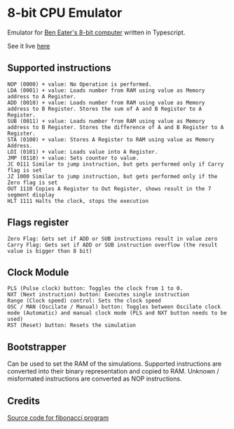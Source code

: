 # 8-bit CPU Emulator
Emulator for [Ben Eater's 8-bit computer](https://www.youtube.com/playlist?list=PLowKtXNTBypGqImE405J2565dvjafglHU)
written in Typescript.

See it live [here](https://addamichal.github.io/8-bit-cpu-emulator/)

## Supported instructions
```
NOP (0000) + value: No Operation is performed.
LDA (0001) + value: Loads number from RAM using value as Memory address to A Register.
ADD (0010) + value: Loads number from RAM using value as Memory address to B Register. Stores the sum of A and B Register to A Register.
SUB (0011) + value: Loads number from RAM using value as Memory address to B Register. Stores the difference of A and B Register to A Register.
STA (0100) + value: Stores A Register to RAM using value as Memory Address.
LDI (0101) + value: Loads value into A Register.
JMP (0110) + value: Sets counter to value.
JC 0111 Similar to jump instruction, but gets performed only if Carry flag is set
JZ 1000 Similar to jump instruction, but gets performed only if the Zero flag is set
OUT 1110 Copies A Register to Out Register, shows result in the 7 segment display
HLT 1111 Halts the clock, stops the execution
```

## Flags register
```
Zero Flag: Gets set if ADD or SUB instructions result in value zero
Carry Flag: Gets set if ADD or SUB instruction overflow (the result value is bigger than 8 bit)
```

## Clock Module
```
PLS (Pulse clock) button: Toggles the clock from 1 to 0.
NXT (Next instruction) button: Executes single instruction
Range (Clock speed) control: Sets the clock speed
OSC / MAN (Oscilate / Manual) button: Toggles between Oscilate clock mode (Automatic) and manual clock mode (PLS and NXT button needs to be used)
RST (Reset) button: Resets the simulation
```

## Bootstrapper
Can be used to set the RAM of the simulations. Supported instructions are converted into their binary representation and copied to RAM. Unknown / misformated instructions are converted as NOP instructions.

## Credits
[Source code for fibonacci program](https://theshamblog.com/programs-and-more-commands-for-the-ben-eater-8-bit-breadboard-computer/)